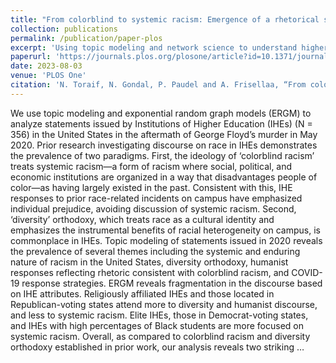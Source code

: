 ```yaml
---
title: "From colorblind to systemic racism: Emergence of a rhetorical shift in higher education discourse in response to the murder of George Floyd"
collection: publications
permalink: /publication/paper-plos
excerpt: 'Using topic modeling and network science to understand higher education discourse in response to the murder of George Floyd.'
paperurl: 'https://journals.plos.org/plosone/article?id=10.1371/journal.pone.0289545'
date: 2023-08-03
venue: 'PLOS One'
citation: 'N. Toraif, N. Gondal, P. Paudel and A. Frisellaa, “From colorblind to systemic racism: Emergence of a rhetorical shift in higher education discourse in response to the murder of George Floyd,” PLoS one 18.8 (2023): e0289545.'
---
```


We use topic modeling and exponential random graph models (ERGM) to analyze statements issued by Institutions of Higher Education (IHEs) (N = 356) in the United States in the aftermath of George Floyd’s murder in May 2020. Prior research investigating discourse on race in IHEs demonstrates the prevalence of two paradigms. First, the ideology of ‘colorblind racism’ treats systemic racism—a form of racism where social, political, and economic institutions are organized in a way that disadvantages people of color—as having largely existed in the past. Consistent with this, IHE responses to prior race-related incidents on campus have emphasized individual prejudice, avoiding discussion of systemic racism. Second, ‘diversity’ orthodoxy, which treats race as a cultural identity and emphasizes the instrumental benefits of racial heterogeneity on campus, is commonplace in IHEs. Topic modeling of statements issued in 2020 reveals the prevalence of several themes including the systemic and enduring nature of racism in the United States, diversity orthodoxy, humanist responses reflecting rhetoric consistent with colorblind racism, and COVID-19 response strategies. ERGM reveals fragmentation in the discourse based on IHE attributes. Religiously affiliated IHEs and those located in Republican-voting states attend more to diversity and humanist discourse, and less to systemic racism. Elite IHEs, those in Democrat-voting states, and IHEs with high percentages of Black students are more focused on systemic racism. Overall, as compared to colorblind racism and diversity orthodoxy established in prior work, our analysis reveals two striking …
